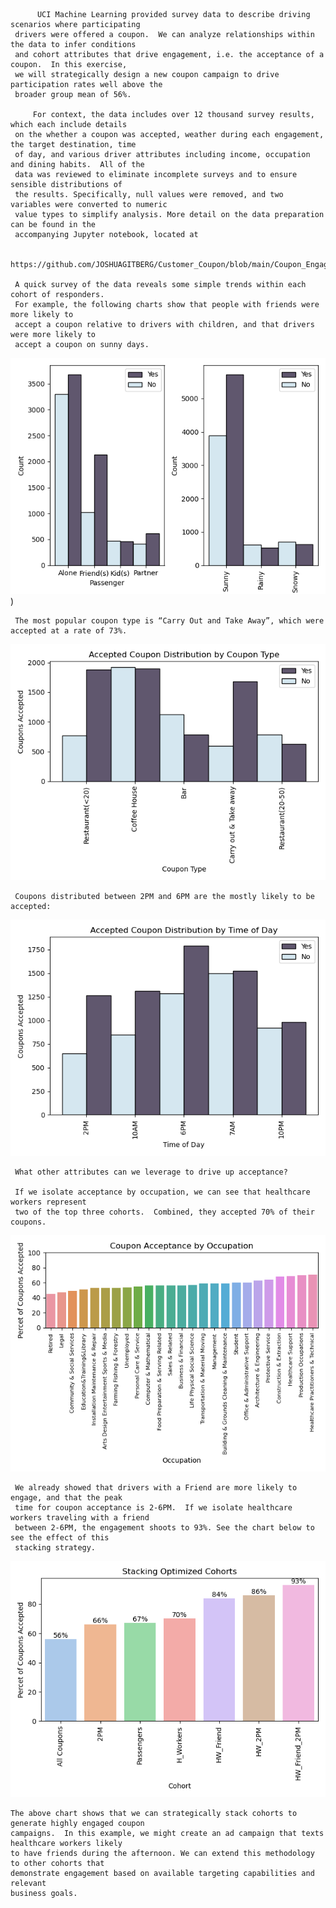           UCI Machine Learning provided survey data to describe driving scenarios where participating 
     drivers were offered a coupon.  We can analyze relationships within the data to infer conditions 
     and cohort attributes that drive engagement, i.e. the acceptance of a coupon.  In this exercise, 
     we will strategically design a new coupon campaign to drive participation rates well above the 
     broader group mean of 56%.
     
         For context, the data includes over 12 thousand survey results, which each include details 
     on the whether a coupon was accepted, weather during each engagement, the target destination, time 
     of day, and various driver attributes including income, occupation and dining habits.  All of the 
     data was reviewed to eliminate incomplete surveys and to ensure sensible distributions of 
     the results. Specifically, null values were removed, and two variables were converted to numeric 
     value types to simplify analysis. More detail on the data preparation can be found in the 
     accompanying Jupyter notebook, located at 

     https://github.com/JOSHUAGITBERG/Customer_Coupon/blob/main/Coupon_Engagement_Analysis.ipynb   
    
     A quick survey of the data reveals some simple trends within each cohort of responders.  
     For example, the following charts show that people with friends were more likely to 
     accept a coupon relative to drivers with children, and that drivers were more likely to
     accept a coupon on sunny days.  

![alt text](https://github.com/JOSHUAGITBERG/Customer_Coupon/blob/main/images/weather_passenger.png))

     The most popular coupon type is “Carry Out and Take Away”, which were accepted at a rate of 73%.

![alt text](https://github.com/JOSHUAGITBERG/Customer_Coupon/blob/main/images/coupon.png)

     Coupons distributed between 2PM and 6PM are the mostly likely to be accepted:

![alt text](https://github.com/JOSHUAGITBERG/Customer_Coupon/blob/main/images/time.png)

     What other attributes can we leverage to drive up acceptance? 

     If we isolate acceptance by occupation, we can see that healthcare workers represent 
     two of the top three cohorts.  Combined, they accepted 70% of their coupons.  

![alt text](https://github.com/JOSHUAGITBERG/Customer_Coupon/blob/main/images/occupation.png)

     We already showed that drivers with a Friend are more likely to engage, and that the peak 
     time for coupon acceptance is 2-6PM.  If we isolate healthcare workers traveling with a friend 
     between 2-6PM, the engagement shoots to 93%. See the chart below to see the effect of this 
     stacking strategy.  

![alt text](https://github.com/JOSHUAGITBERG/Customer_Coupon/blob/main/images/summary.png)

    The above chart shows that we can strategically stack cohorts to generate highly engaged coupon 
    campaigns.  In this example, we might create an ad campaign that texts healthcare workers likely 
    to have friends during the afternoon. We can extend this methodology to other cohorts that 
    demonstrate engagement based on available targeting capabilities and relevant 
    business goals.     



